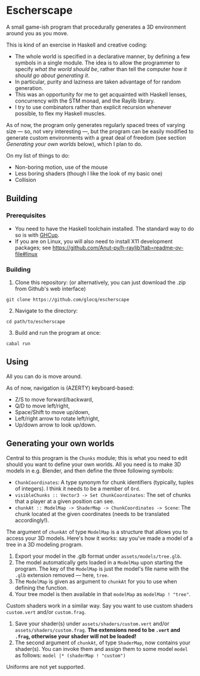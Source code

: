 Escherscape
============

A small game-ish program that procedurally generates a 3D environment around you as you move.

This is kind of an exercise in Haskell and creative coding:
* The whole world is specified in a declarative manner, by defining a few symbols in a single module. The idea is to allow the programmer to specify *what the world should be*, rather than tell the computer *how it should go about generating it*.
* In particular, purity and laziness are taken advantage of for random generation.
* This was an opportunity for me to get acquainted with Haskell lenses, concurrency with the STM monad, and the Raylib library.
* I try to use combinators rather than explicit recursion whenever possible, to flex my Haskell muscles.

As of now, the program only generates regularly spaced trees of varying size — so, not very interesting —, but the program can be easily modified to generate custom environments with a great deal of freedom (see section *Generating your own worlds* below), which I plan to do.

On my list of things to do:
* Non-boring motion, use of the mouse
* Less boring shaders (though I like the look of my basic one)
* Collision

Building
---------

### Prerequisites

* You need to have the Haskell toolchain installed. The standard way to do so is
  with [GHCup](https://www.haskell.org/ghcup/).
* If you are on Linux, you will also need to install X11 development packages;
  see https://github.com/Anut-py/h-raylib?tab=readme-ov-file#linux

### Building

1. Clone this repository: (or alternatively, you can just download the .zip from Github's web interface)
```
git clone https://github.com/glocq/escherscape
```
2. Navigate to the directory:
```
cd path/to/escherscape
```
3. Build and run the program at once:
```
cabal run
```

Using
------

All you can do is move around.

As of now, navigation is (AZERTY) keyboard-based:
* Z/S to move forward/backward,
* Q/D to move left/right,
* Space/Shift to move up/down,
* Left/right arrow to rotate left/right,
* Up/down arrow to look up/down.


Generating your own worlds
---------------------------

Central to this program is the `Chunks` module; this is what you need to edit should you want to define your own worlds. All you need is to make 3D models in e.g. Blender, and then define the three following symbols:
* `ChunkCoordinates`: A type synonym for chunk identifiers (typically, tuples of integers). I think it needs to be a member of `Ord`.
* `visibleChunks :: Vector3 -> Set ChunkCoordinates`: The set of chunks that a player at a given position can see.
* `chunkAt :: ModelMap -> ShaderMap -> ChunkCoordinates -> Scene`: The chunk located at the given coordinates (needs to be translated accordingly!).

The argument of `chunkAt` of type `ModelMap` is a structure that allows you to access your 3D models. Here's how it works: say you've made a model of a tree in a 3D modeling program.
1. Export your model in the .glb format under `assets/models/tree.glb`.
2. The model automatically gets loaded in a `ModelMap` upon starting the program. The key of the `ModelMap` is just the model's file name with the `.glb` extension removed — here, `tree`.
3. The `ModelMap` is given as argument to `chunkAt` for you to use when defining the function.
4. Your tree model is then available in that `modelMap` as `modelMap ! "tree"`.

Custom shaders work in a similar way. Say you want to use custom shaders `custom.vert` and/or `custom.frag`.
1. Save your shader(s) under `assets/shaders/custom.vert` and/or `assets/shaders/custom.frag`. **The extensions need to be `.vert` and `.frag`, otherwise your shader will not be loaded!**
2. The second argument of `chunkAt`, of type `ShaderMap`, now contains your shader(s). You can invoke them and assign them to some model `model` as follows: `model |* (shaderMap ! "custom")`

Uniforms are not yet supported.
